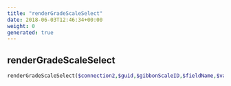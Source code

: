 ```yaml
---
title: "renderGradeScaleSelect"
date: 2018-06-03T12:46:34+00:00
weight: 0
generated: true
---
```


## renderGradeScaleSelect



```php
renderGradeScaleSelect($connection2,$guid,$gibbonScaleID,$fieldName,$valueMode,$honourDefault = true,$width = 50,$selectedMode = 'value',$selectedValue = null )
```





